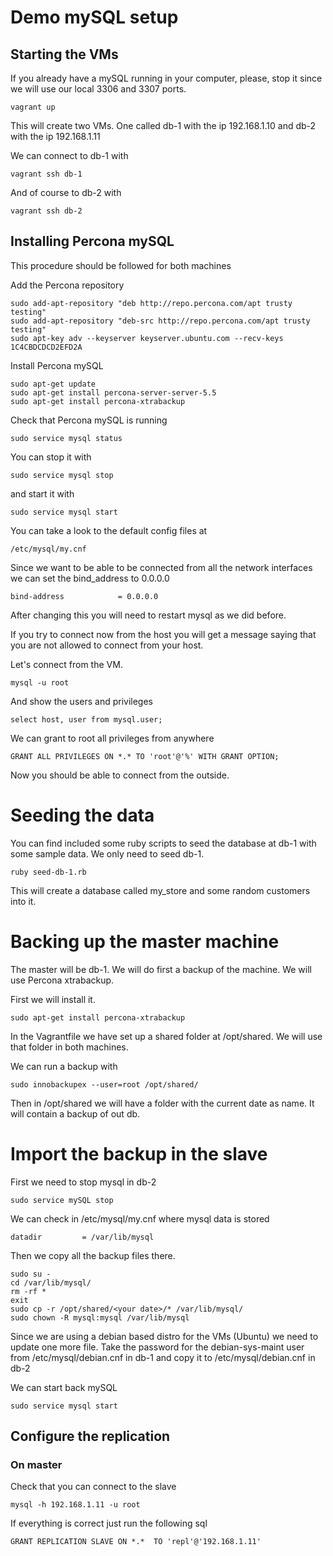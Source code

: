 # Demo mySQL setup

## Starting the VMs

If you already have a mySQL running in your computer, please, stop it since we will use our local 3306 and 3307 ports.

```
vagrant up
```

This will create two VMs. One called db-1 with the ip 192.168.1.10 and db-2 with the ip 192.168.1.11

We can connect to db-1 with

```
vagrant ssh db-1
```

And of course to db-2 with

```
vagrant ssh db-2
```

## Installing Percona mySQL

This procedure should be followed for both machines

Add the Percona repository

```
sudo add-apt-repository "deb http://repo.percona.com/apt trusty testing"
sudo add-apt-repository "deb-src http://repo.percona.com/apt trusty testing"
sudo apt-key adv --keyserver keyserver.ubuntu.com --recv-keys 1C4CBDCDCD2EFD2A
```

Install Percona mySQL

```
sudo apt-get update
sudo apt-get install percona-server-server-5.5
sudo apt-get install percona-xtrabackup
```

Check that Percona mySQL is running

```
sudo service mysql status
```

You can stop it with

```
sudo service mysql stop
```

and start it with

```
sudo service mysql start
```

You can take a look to the default config files at

```
/etc/mysql/my.cnf
```

Since we want to be able to be connected from all the network interfaces we can set the bind_address to 0.0.0.0

```
bind-address            = 0.0.0.0
```

After changing this you will need to restart mysql as we did before.

If you try to connect now from the host you will get a message saying that you are not allowed to connect from your host.

Let's connect from the VM.

```
mysql -u root
```

And show the users and privileges

```
select host, user from mysql.user;
```

We can grant to root all privileges from anywhere

```
GRANT ALL PRIVILEGES ON *.* TO 'root'@'%' WITH GRANT OPTION;
```

Now you should be able to connect from the outside.


# Seeding the data

You can find included some ruby scripts to seed the database at db-1 with some sample data. We only need to seed db-1.

```
ruby seed-db-1.rb
```

This will create a database called my_store and some random customers into it.


# Backing up the master machine

The master will be db-1. We will do first a backup of the machine. We will use Percona xtrabackup.

First we will install it.

```
sudo apt-get install percona-xtrabackup
```

In the Vagrantfile we have set up a shared folder at /opt/shared. We will use that folder in both machines.

We can run a backup with

```
sudo innobackupex --user=root /opt/shared/
```

Then in /opt/shared we will have a folder with the current date as name. It will contain a backup of out db.


# Import the backup in the slave

First we need to stop mysql in db-2

```
sudo service mySQL stop
```

We can check in /etc/mysql/my.cnf where mysql data is stored

```
datadir         = /var/lib/mysql
```

Then we copy all the backup files there.

```
sudo su -
cd /var/lib/mysql/
rm -rf *
exit
sudo cp -r /opt/shared/<your date>/* /var/lib/mysql/
sudo chown -R mysql:mysql /var/lib/mysql
```

Since we are using a debian based distro for the VMs (Ubuntu) we need to update one more file. Take the password for the debian-sys-maint user from /etc/mysql/debian.cnf in db-1 and copy it to /etc/mysql/debian.cnf in db-2

We can start back mySQL

```
sudo service mysql start
```

## Configure the replication

### On master

Check that you can connect to the slave

```
mysql -h 192.168.1.11 -u root
```

If everything is correct just run the following sql

```
GRANT REPLICATION SLAVE ON *.*  TO 'repl'@'192.168.1.11'
```

